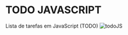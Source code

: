# TODO JAVASCRIPT
 Lista de tarefas em JavaScript (TODO)
 ![todoJS](https://user-images.githubusercontent.com/58483382/113711651-98b54780-96bb-11eb-8a32-f22079dde379.png)
